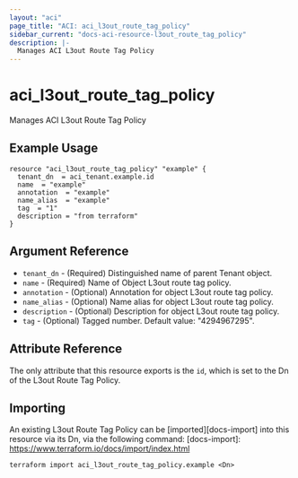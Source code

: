 ```yaml
---
layout: "aci"
page_title: "ACI: aci_l3out_route_tag_policy"
sidebar_current: "docs-aci-resource-l3out_route_tag_policy"
description: |-
  Manages ACI L3out Route Tag Policy
---
```


# aci_l3out_route_tag_policy

Manages ACI L3out Route Tag Policy

## Example Usage

```hcl
resource "aci_l3out_route_tag_policy" "example" {
  tenant_dn  = aci_tenant.example.id
  name  = "example"
  annotation  = "example"
  name_alias  = "example"
  tag  = "1"
  description = "from terraform"
}
```

## Argument Reference

- `tenant_dn` - (Required) Distinguished name of parent Tenant object.
- `name` - (Required) Name of Object L3out route tag policy.
- `annotation` - (Optional) Annotation for object L3out route tag policy.
- `name_alias` - (Optional) Name alias for object L3out route tag policy.
- `description` - (Optional) Description for object L3out route tag policy.
- `tag` - (Optional) Tagged number. Default value: "4294967295".

## Attribute Reference

The only attribute that this resource exports is the `id`, which is set to the
Dn of the L3out Route Tag Policy.

## Importing

An existing L3out Route Tag Policy can be [imported][docs-import] into this resource via its Dn, via the following command:
[docs-import]: https://www.terraform.io/docs/import/index.html

```
terraform import aci_l3out_route_tag_policy.example <Dn>
```
